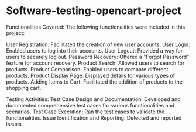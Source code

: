 # Software-testing-opencart-project

Functionalities Covered:
The following functionalities were included in this project:

User Registration: Facilitated the creation of new user accounts.
User Login: Enabled users to log into their accounts.
User Logout: Provided a way for users to securely log out.
Password Recovery: Offered a "Forgot Password" feature for account recovery.
Product Search: Allowed users to search for products.
Product Comparison: Enabled users to compare different products.
Product Display Page: Displayed details for various types of products.
Adding Items to Cart: Facilitated the addition of products to the shopping cart.


Testing Activities:
Test Case Design and Documentation: Developed and documented comprehensive test cases for various functionalities and scenarios.
Test Case Execution: Ran the test cases to validate the functionalities.
Issue Identification and Reporting: Detected and reported issues.
